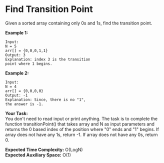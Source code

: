 # Find Transition Point

Given a sorted array containing only 0s and 1s, find the transition point. 


**Example 1:**
```
Input:
N = 5
arr[] = {0,0,0,1,1}
Output: 3
Explanation: index 3 is the transition 
point where 1 begins.
```
**Example 2:**
```
Input:
N = 4
arr[] = {0,0,0,0}
Output: -1
Explanation: Since, there is no "1",
the answer is -1.
```
**Your Task:**<br>
You don't need to read input or print anything. The task is to complete the function transitionPoint() that takes array and N as input parameters and returns the 0 based index of the position where "0" ends and "1" begins. If array does not have any 1s, return -1. If array does not have any 0s, return 0.


**Expected Time Complexity:** O(LogN)<br>
**Expected Auxiliary Space:** O(1)

